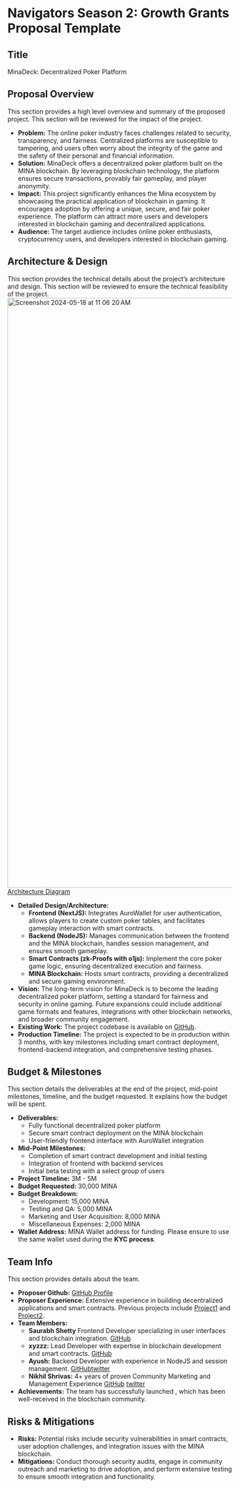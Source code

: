 # Navigators Season 2: Growth Grants Proposal Template

## Title
MinaDeck: Decentralized Poker Platform

## Proposal Overview
This section provides a high level overview and summary of the proposed project. This section will be reviewed for the impact of the project. 

- **Problem:** The online poker industry faces challenges related to security, transparency, and fairness. Centralized platforms are susceptible to tampering, and users often worry about the integrity of the game and the safety of their personal and financial information.
- **Solution:** MinaDeck offers a decentralized poker platform built on the MINA blockchain. By leveraging blockchain technology, the platform ensures secure transactions, provably fair gameplay, and player anonymity.
- **Impact:** This project significantly enhances the Mina ecosystem by showcasing the practical application of blockchain in gaming. It encourages adoption by offering a unique, secure, and fair poker experience. The platform can attract more users and developers interested in blockchain gaming and decentralized applications.
- **Audience:** The target audience includes online poker enthusiasts, cryptocurrency users, and developers interested in blockchain gaming.

## Architecture & Design
This section provides the technical details about the project’s architecture and design. This section will be reviewed to ensure the technical feasibility of the project.
<img width="1322" alt="Screenshot 2024-05-18 at 11 06 20 AM" src="https://github.com/nshri1609/mina-proposal/assets/87777902/4b5cfd9c-4803-4ad7-982d-4bd253783587">
[Architecture Diagram](https://drive.google.com/file/d/1AvT1xZuWkGDlhsxBXRw58gurVy-vod8l/view?usp=sharing)
- **Detailed Design/Architecture:**
  - **Frontend (NextJS):** Integrates AuroWallet for user authentication, allows players to create custom poker tables, and facilitates gameplay interaction with smart contracts.
  - **Backend (NodeJS):** Manages communication between the frontend and the MINA blockchain, handles session management, and ensures smooth gameplay.
  - **Smart Contracts (zk-Proofs with o1js):** Implement the core poker game logic, ensuring decentralized execution and fairness.
  - **MINA Blockchain:** Hosts smart contracts, providing a decentralized and secure gaming environment.
- **Vision:** The long-term vision for MinaDeck is to become the leading decentralized poker platform, setting a standard for fairness and security in online gaming. Future expansions could include additional game formats and features, integrations with other blockchain networks, and broader community engagement.
- **Existing Work:** The project codebase is available on [GitHub](https://github.com/MinaDeck). 
- **Production Timeline:** The project is expected to be in production within 3 months, with key milestones including smart contract deployment, frontend-backend integration, and comprehensive testing phases.



## Budget & Milestones
This section details the deliverables at the end of the project, mid-point milestones, timeline, and the budget requested. It explains how the budget will be spent.

- **Deliverables:**
  - Fully functional decentralized poker platform
  - Secure smart contract deployment on the MINA blockchain
  - User-friendly frontend interface with AuroWallet integration
- **Mid-Point Milestones:**
  - Completion of smart contract development and initial testing
  - Integration of frontend with backend services
  - Initial beta testing with a select group of users
- **Project Timeline:** 3M - 5M
- **Budget Requested:** 30,000 MINA
- **Budget Breakdown:**
  - Development: 15,000 MINA
  - Testing and QA: 5,000 MINA
  - Marketing and User Acquisition: 8,000 MINA
  - Miscellaneous Expenses: 2,000 MINA
- **Wallet Address:** MINA Wallet address for funding. Please ensure to use the same wallet used during the **KYC process**.

## Team Info
This section provides details about the team.

- **Proposer Github:** [GitHub Profile](https://github.com/Saurus9290)
- **Proposer Experience:** Extensive experience in building decentralized applications and smart contracts. Previous projects include [Project1](https://github.com/project1) and [Project2](https://github.com/project2).
- **Team Members:**
  - **Saurabh Shetty** Frontend Developer specializing in user interfaces and blockchain integration. [GitHub](https://github.com/bobsmith)
  - **xyzzz:** Lead Developer with expertise in blockchain development and smart contracts. [GitHub](https://github.com/alicejohnson)
  - **Ayush:** Backend Developer with experience in NodeJS and session management. [GitHub](https://github.com/carolwhite)[twitter](https://x.com/Saurab9290) 
  - **Nikhil Shrivas:** 4+ years of proven Community Marketing and Management Experience  [GitHub](https://github.com/nshri1609) [twitter](https://x.com/nikhilshrivass) 
- **Achievements:** The team has successfully launched [](https://github.com/project3), which has been well-received in the blockchain community.

## Risks & Mitigations

- **Risks:** Potential risks include security vulnerabilities in smart contracts, user adoption challenges, and integration issues with the MINA blockchain.
- **Mitigations:** Conduct thorough security audits, engage in community outreach and marketing to drive adoption, and perform extensive testing to ensure smooth integration and functionality.
